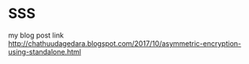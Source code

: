 # SSS
my blog post link
http://chathuudagedara.blogspot.com/2017/10/asymmetric-encryption-using-standalone.html
